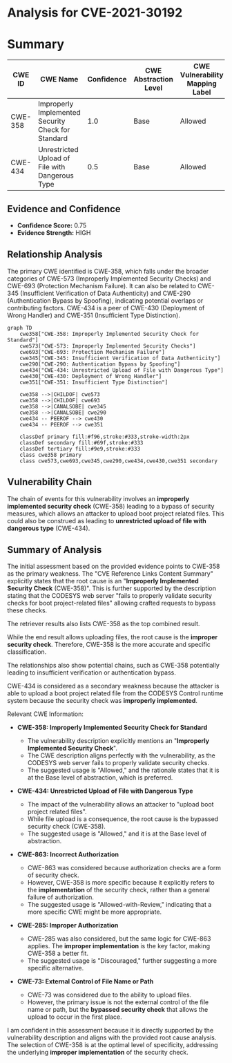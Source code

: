 # Analysis for CVE-2021-30192

# Summary
| CWE ID | CWE Name | Confidence | CWE Abstraction Level | CWE Vulnerability Mapping Label | CWE-Vulnerability Mapping Notes |
|---|---|---|---|---|---|
| CWE-358 | Improperly Implemented Security Check for Standard | 1.0 | Base | Allowed | Primary CWE |
| CWE-434 | Unrestricted Upload of File with Dangerous Type | 0.5 | Base | Allowed | Secondary CWE |

## Evidence and Confidence

*   **Confidence Score:** 0.75
*   **Evidence Strength:** HIGH

## Relationship Analysis
The primary CWE identified is CWE-358, which falls under the broader categories of CWE-573 (Improperly Implemented Security Checks) and CWE-693 (Protection Mechanism Failure). It can also be related to CWE-345 (Insufficient Verification of Data Authenticity) and CWE-290 (Authentication Bypass by Spoofing), indicating potential overlaps or contributing factors.
CWE-434 is a peer of CWE-430 (Deployment of Wrong Handler) and CWE-351 (Insufficient Type Distinction).

```mermaid
graph TD
    cwe358["CWE-358: Improperly Implemented Security Check for Standard"]
    cwe573["CWE-573: Improperly Implemented Security Checks"]
    cwe693["CWE-693: Protection Mechanism Failure"]
    cwe345["CWE-345: Insufficient Verification of Data Authenticity"]
    cwe290["CWE-290: Authentication Bypass by Spoofing"]
    cwe434["CWE-434: Unrestricted Upload of File with Dangerous Type"]
    cwe430["CWE-430: Deployment of Wrong Handler"]
    cwe351["CWE-351: Insufficient Type Distinction"]

    cwe358 -->|CHILDOF| cwe573
    cwe358 -->|CHILDOF| cwe693
    cwe358 -->|CANALSOBE| cwe345
    cwe358 -->|CANALSOBE| cwe290
    cwe434 -- PEEROF --> cwe430
    cwe434 -- PEEROF --> cwe351
    
    classDef primary fill:#f96,stroke:#333,stroke-width:2px
    classDef secondary fill:#69f,stroke:#333
    classDef tertiary fill:#9e9,stroke:#333
    class cwe358 primary
    class cwe573,cwe693,cwe345,cwe290,cwe434,cwe430,cwe351 secondary
```

## Vulnerability Chain
The chain of events for this vulnerability involves an **improperly implemented security check** (CWE-358) leading to a bypass of security measures, which allows an attacker to upload boot project related files. This could also be construed as leading to **unrestricted upload of file with dangerous type** (CWE-434).

## Summary of Analysis
The initial assessment based on the provided evidence points to CWE-358 as the primary weakness. The "CVE Reference Links Content Summary" explicitly states that the root cause is an "**Improperly Implemented Security Check** (CWE-358)". This is further supported by the description stating that the CODESYS web server "fails to properly validate security checks for boot project-related files" allowing crafted requests to bypass these checks.

The retriever results also lists CWE-358 as the top combined result.

While the end result allows uploading files, the root cause is the **improper security check**. Therefore, CWE-358 is the more accurate and specific classification.

The relationships also show potential chains, such as CWE-358 potentially leading to insufficient verification or authentication bypass.

CWE-434 is considered as a secondary weakness because the attacker is able to upload a boot project related file from the CODESYS Control runtime system because the security check was **improperly implemented**.

Relevant CWE Information:

*   **CWE-358: Improperly Implemented Security Check for Standard**
    *   The vulnerability description explicitly mentions an "**Improperly Implemented Security Check**".
    *   The CWE description aligns perfectly with the vulnerability, as the CODESYS web server fails to properly validate security checks.
    *   The suggested usage is "Allowed," and the rationale states that it is at the Base level of abstraction, which is preferred.

*   **CWE-434: Unrestricted Upload of File with Dangerous Type**
    *   The impact of the vulnerability allows an attacker to "upload boot project related files".
    *   While file upload is a consequence, the root cause is the bypassed security check (CWE-358).
    *   The suggested usage is "Allowed," and it is at the Base level of abstraction.

*   **CWE-863: Incorrect Authorization**
    *   CWE-863 was considered because authorization checks are a form of security check.
    *   However, CWE-358 is more specific because it explicitly refers to the **implementation** of the security check, rather than a general failure of authorization.
    *   The suggested usage is "Allowed-with-Review," indicating that a more specific CWE might be more appropriate.

*   **CWE-285: Improper Authorization**
    *   CWE-285 was also considered, but the same logic for CWE-863 applies. The **improper implementation** is the key factor, making CWE-358 a better fit.
    *   The suggested usage is "Discouraged," further suggesting a more specific alternative.

*   **CWE-73: External Control of File Name or Path**
    *   CWE-73 was considered due to the ability to upload files.
    *   However, the primary issue is not the external control of the file name or path, but the **bypassed security check** that allows the upload to occur in the first place.

I am confident in this assessment because it is directly supported by the vulnerability description and aligns with the provided root cause analysis. The selection of CWE-358 is at the optimal level of specificity, addressing the underlying **improper implementation** of the security check.